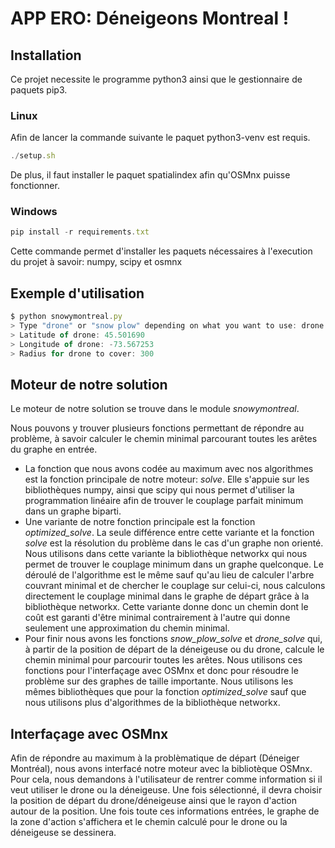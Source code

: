 # APP ERO: Déneigeons Montreal !

## Installation

Ce projet necessite le programme python3 ainsi que le gestionnaire de paquets pip3.

### Linux

Afin de lancer la commande suivante le paquet python3-venv est requis.

```js
./setup.sh
```

De plus, il faut installer le paquet spatialindex afin qu'OSMnx puisse fonctionner.

### Windows

```js
pip install -r requirements.txt
```

Cette commande permet d'installer les paquets nécessaires à l'execution du projet à savoir: numpy, scipy et osmnx


## Exemple d'utilisation


```js
$ python snowymontreal.py
> Type "drone" or "snow plow" depending on what you want to use: drone
> Latitude of drone: 45.501690
> Longitude of drone: -73.567253
> Radius for drone to cover: 300
```

## Moteur de notre solution

Le moteur de notre solution se trouve dans le module _snowymontreal_.

Nous pouvons y trouver plusieurs fonctions permettant de répondre au problème, à savoir calculer le chemin minimal parcourant toutes les arêtes du graphe en entrée.

 - La fonction que nous avons codée au maximum avec nos algorithmes est la fonction principale de notre moteur: *solve*. Elle s'appuie sur les bibliothèques numpy, ainsi que scipy qui nous permet d'utiliser la programmation linéaire afin de trouver le couplage parfait minimum dans un graphe biparti.
 - Une variante de notre fonction principale est la fonction *optimized_solve*. La seule différence entre cette variante et la fonction *solve* est la résolution du problème dans le cas d'un graphe non orienté. Nous utilisons dans cette variante la bibliothèque networkx qui nous permet de trouver le couplage minimum dans un graphe quelconque. Le déroulé de l'algorithme est le même sauf qu'au lieu de calculer l'arbre couvrant minimal et de chercher le couplage sur celui-ci, nous calculons directement le couplage minimal dans le graphe de départ grâce à la bibliothèque networkx. Cette variante donne donc un chemin dont le coût est garanti d'être minimal contrairement à l'autre qui donne seulement une approximation du chemin minimal.
 - Pour finir nous avons les fonctions *snow_plow_solve* et *drone_solve* qui, à partir de la position de départ de la déneigeuse ou du drone, calcule le chemin minimal pour parcourir toutes les arêtes. Nous utilisons ces fonctions pour l'interfaçage avec OSMnx et donc pour résoudre le problème sur des graphes de taille importante. Nous utilisons les mêmes bibliothèques que pour la fonction *optimized_solve* sauf que nous utilisons plus d'algorithmes de la bibliothèque networkx.

## Interfaçage avec OSMnx

Afin de répondre au maximum à la problèmatique de départ (Déneiger Montréal), nous avons interfacé notre moteur avec la bibliotèque OSMnx. Pour cela, nous demandons à l'utilisateur de rentrer comme information si il veut utiliser le drone ou la déneigeuse. Une fois sélectionné, il devra choisir la position de départ du drone/déneigeuse ainsi que le rayon d'action autour de la position. Une fois toute ces informations entrées, le graphe de la zone d'action s'affichera et le chemin calculé pour le drone ou la déneigeuse se dessinera.
